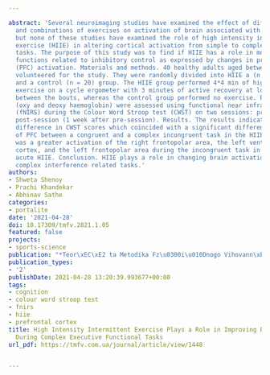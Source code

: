 ---
abstract: 'Several neuroimaging studies have examined the effect of different types
  and combinations of exercises on activation of brain associated with cognitive testing
  but none of these studies have examined the role of high intensity intermittent
  exercise (HIIE) in altering cortical activation from simple to complex cognitive
  tasks. The purpose of this study was to find if HIIE has a role in modulating executive
  functions related to inhibitory control as expressed by changes in prefrontal cortex
  (PFC) activation. Materials and methods. 40 healthy adults aged between 18-30 years
  volunteered for the study. They were randomly divided into HIIE a (n = 20) group
  and a control (n = 20) group. The HIIE group performed 4*4 min of high intensity
  exercise on a cycle ergometer with 3 minutes of active recovery at lower intensities
  between the bouts, whereas the control group performed no exercise. Prefrontal hemodynamics
  (oxy and deoxy haemoglobin) were assessed using functional near infrared spectroscopy
  (fNIRS) during the Colour Word Stroop test (CWST) on two sessions: pre-session and
  post-session (1 week after pre-session). Results. The results indicate a significant
  difference in CWST scores which coincided with a significant difference in hemodynamics
  of PFC between a congruent and a complex incongruent task in the HIIE group. There
  was a greater activation of the right frontopolar area, the left ventrolateral prefrontal
  cortex, and the left frontopolar area during the incongruent task in response to
  acute HIIE. Conclusion. HIIE plays a role in changing brain activation during more
  complex interference related tasks.'
authors:
- Shweta Shenoy
- Prachi Khandekar
- Abhinav Sathe
categories:
- portalite
date: '2021-04-28'
doi: 10.17309/tmfv.2021.1.05
featured: false
projects:
- sports-science
publication: "*Teor\xEC\xE2 ta Metodika Fz\u0300i\u010Dnogo Vihovann\xE2*"
publication_types:
- '2'
publishDate: 2021-04-28 13:20:39.993677+00:00
tags:
- cognition
- colour word stroop test
- fnirs
- hiie
- prefrontal cortex
title: High Intensity Intermittent Exercise Plays a Role in Improving Brain Activation
  During Complex Executive Functional Tasks
url_pdf: https://tmfv.com.ua/journal/article/view/1448

---
